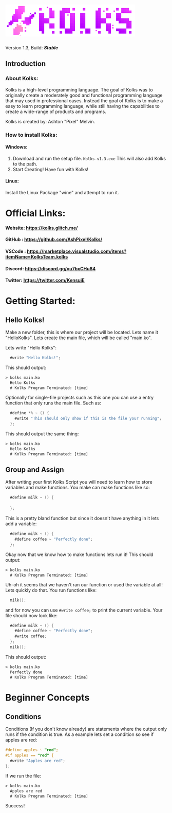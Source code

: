 # ![Kolks Logo](/kolks_full.png "Kolks Logo")

Version 1.3, Build: ***Stable***

## Introduction
### About Kolks:
Kolks is a high-level programming language. The goal of Kolks was to originally create a moderately good and functional programming language that may used in professional cases. Instead the goal of Kolks is to make a easy to learn programming language, while still having the capabilities to create a wide-range of products and programs.

Kolks is created by: Ashton "Pixel" Melvin.

### How to install Kolks:
#### Windows:
1. Download and run the setup file. ``Kolks-v1.3.exe`` This will also add Kolks to the path.  
2. Start Creating! Have fun with Kolks!

#### Linux:
Install the Linux Package "wine" and attempt to run it.

# Official Links:
#### Website: https://kolks.glitch.me/
#### GitHub : https://github.com/AshPixel/Kolks/
#### VSCode : https://marketplace.visualstudio.com/items?itemName=KolksTeam.kolks
#### Discord: https://discord.gg/vu7bxCHu84
#### Twitter: https://twitter.com/KensuiE

# Getting Started:
## Hello Kolks!
Make a new folder, this is where our project will be located. Lets name it "HelloKolks". Lets create the main file, which will be called "main.ko".

Lets write "Hello Kolks":
```objectivec
  #write "Hello Kolks!";
```

This should output:
```log
> kolks main.ko
  Hello Kolks
  # Kolks Program Terminated: [time]
```

Optionally for single-file projects such as this one you can use a entry function that only runs the main file. Such as:
```objectivec
  #define *% ~ () {
    #write "This should only show if this is the file your running";
  };
```

This should output the same thing:
```log
> kolks main.ko
  Hello Kolks
  # Kolks Program Terminated: [time]
```

## Group and Assign
After writing your first Kolks Script you will need to learn how to store variables and make functions.
You make can make functions like so:
```objectivec
  #define milk ~ () {
    
  };
```

This is a pretty bland function but since it doesn't have anything in it lets add a variable:
```objectivec
  #define milk ~ () {
    #define coffee ~ "Perfectly done";
  };
```

Okay now that we know how to make functions lets run it!
This should output:
```log
> kolks main.ko
  # Kolks Program Terminated: [time]
```

Uh-oh it seems that we haven't ran our function or used the variable at all! Lets quickly do that.
You run functions like:
```objectivec
  milk();
```

and for now you can use `#write coffee;` to print the current variable.
Your file should now look like:
```objectivec
  #define milk ~ () {
    #define coffee ~ "Perfectly done";
    #write coffee;
  };
  milk();
```
This should output:
```log
> kolks main.ko
  Perfectly done
  # Kolks Program Terminated: [time]
```
# Beginner Concepts
## Conditions
Conditions (If you don't know already) are statements where the output only runs if the condition is true.
As a example lets set a condition so see if apples are red:
```objectivec
#define apples ~ "red";
#if apples == "red" {
  #write "Apples are red";
};
``` 
If we run the file:
```
> kolks main.ko
  Apples are red
  # Kolks Program Terminated: [time]
```
Success!
